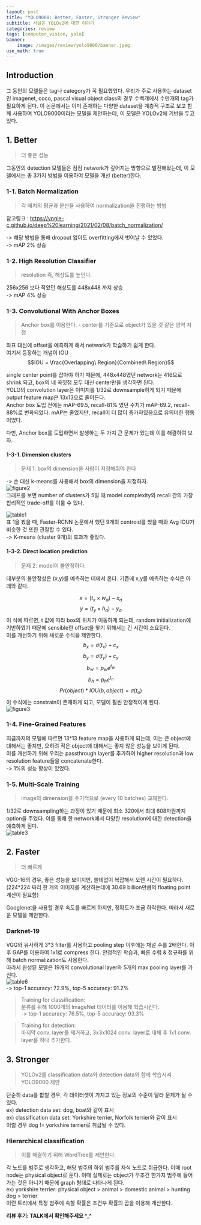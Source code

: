 ```yaml
---
layout: post
title: "YOLO9000: Better, Faster, Stronger Review"
subtitle: 사실은 YOLOv2에 대한 이야기
categories: review
tags: [computer_vision, yolo]
banner:
    image: /images/review/yolo9000/banner.jpeg
use_math: true
---
```


## Introduction
 그 동안의 모델들은 tag나 category가 꼭 필요했었다. 우리가 주로 사용하는 dataset인 imagenet, coco, pascal visual object class의 경우 수백개에서 수만개의 tag가 필요하게 된다. 이 논문에서는 이미 존재하는 다양한 dataset을 계층적 구조로 보고 함께 사용하며 YOLO9000이라는 모델을 제안하는데, 이 모델은 YOLOv2에 기반을 두고 있다.

## 1. Better
> 더 좋은 성능

 그동안의 detection 모델들은 점점 network가 깊어지는 방향으로 발전해왔는데, 이 모델에서는 총 3가지 방법을 이용하여 모델을 개선 (better)한다.

### 1-1. Batch Normalization
> 각 배치의 평균과 분산을 사용하여 normalization을 진행하는 방법    

참고링크 : <https://yngie-c.github.io/deep%20learning/2021/02/08/batch_normalization/>

-> 해당 방법을 통해 dropout 없이도 overfitting에서 벗어날 수 있었다.    
-> mAP 2% 상승  

### 1-2. High Resolution Classifier
> resolution 즉, 해상도를 높인다.

256x256 보다 작았던 해상도를 448x448 까지 상승  
-> mAP 4% 상승

### 1-3. Convolutional With Anchor Boxes
> Anchor box를 이용한다. - center를 기준으로 object가 있을 것 같은 영역 지정

좌표 대신에 offset을 예측하게 해서 network가 학습하기 쉽게 한다.    
여기서 등장하는 개념이 IOU  
$$IOU = \frac{Overlapping\ Region}{Combined\ Region}$$

single center point를 잡아야 하기 때문에, 448x448였던 network는 416으로 shrink 되고, box의 네 꼭짓점 모두 대신 center만을 생각하면 된다.    
YOLO의 convolution layer은 이미지를 1/32로 downsample하게 되기 때문에 output feature map은 13x13으로 줄어든다.    
Anchor box 도입 전에는 mAP-69.5, recall-81% 였던 수치가 mAP-69.2, recall-88%로 변화되었다. mAP는 줄었지만, recall이 더 많이 증가하였음으로 유의미한 행동이었다.

다만, Anchor box를 도입하면서 발생하는 두 가지 큰 문제가 있는데 이를 해결하여 보자.

#### 1-3-1. Dimension clusters
> 문제 1: box의 dimension을 사람이 지정해줘야 한다

-> 손 대신 k-means를 사용해서 box의 dimension을 지정하자.   
![figure2](/images/review/yolo9000/figure2.jpeg)    
그래프를 보면 number of clusters가 5일 때 model complexity와 recall 간의 가장 합리적인 trade-off를 이룰 수 있다.

![table1](/images/review/yolo9000/table1.jpeg)  
표 1을 봤을 때, Faster-RCNN 논문에서 했던 9개의 centroid를 썼을 때와 Avg IOU가 비슷한 것 또한 관찰할 수 있다.    
-> K-means (cluster 9개)의 효과가 좋았다.

#### 1-3-2. Direct location prediction
> 문제 2: model이 불안정하다.

대부분의 불안정성은 (x,y)를 예측하는 데에서 온다. 기존에 x,y를 예측하는 수식은 아래와 같다.   

$$x=(t_x\times w_a)-x_a$$
$$ y=(t_y\times h_a)-y_a$$
이 식에 따르면, t 값에 따라 box의 위치가 이동하게 되는데, random initialization에 기반하였기 때문에 sensible한 offset을 찾기 위해서는 긴 시간이 소요된다.  
이를 개선하기 위해 새로운 수식을 제안한다.
$$b_x = \sigma (t_x)+c_x$$
$$ b_y = \sigma(t_y)+c_y$$
$$ b_w = p_we^{t_w}$$
$$ b_h = p_he^{t_h}$$
$$ Pr(object)*IOU(b,object) = \sigma(t_o)$$
이 수식에는 constrain이 존재하게 되고, 모델이 훨씬 안정적이게 된다.   
![figure3](/images/review/yolo9000/figure3.jpeg)

### 1-4. Fine-Grained Features
지금까지의 모델에 따르면 13*13 feature map을 사용하게 되는데, 이는 큰 object에 대해서는 좋지만, 오히려 작은 object에 대해서는 좋지 않은 성능을 보이게 된다.    
이를 개선하기 위해 우리는 passthrough layer를 추가하여 higher resolution과 low resolution feature들을 concatenate한다.   
-> 1%의 성능 향상이 있었다.

### 1-5. Multi-Scale Training
> image의 dimension을 주기적으로 (every 10 batches) 교체한다.

1/32로 downsampling하는 과정이 있기 때문에 최소 320에서 최대 608차원까지 option을 주었다.
이를 통해 한 network에서 다양한 resolution에 대한 detection을 예측하게 된다.     
![table3](/images/review/yolo9000/table3.jpeg)  

## 2. Faster
> 더 빠르게 

VGG-16의 경우, 좋은 성능을 보이지만, 쓸데없이 복잡해서 오랜 시간이 필요하다. (224*224 짜리 한 개의 이미지를 계산하는데에 30.69 billion만큼의 floating point 계산이 필요함)

Googlenet을 사용할 경우 속도를 빠르게 하지만, 정확도가 조금 하락한다. 따라서 새로운 모델을 제안한다.

### Darknet-19
VGG와 유사하게 3*3 filter를 사용하고 pooling step 이후에는 채널 수를 2배한다. 이후 GAP를 이용하여 1x1로 compress 한다. 안정적인 학습과, 빠른 수렴 & 정규화를 위해 batch normalization도 사용한다.    
따라서 완성된 모델은 19개의 convolutional layer와 5개의 max pooling layer를 가진다.    
![table6](/images/review/yolo9000/table6.jpeg)   
-> top-1 accuracy: 72.9%, top-5 accuracy: 91.2%

> Training for classification:    
분류를 위해 1000개의 ImageNet 데이터를 이용해 학습시킨다.    
-> top-1 accuracy: 76.5%, top-5 accuracy: 93.3%

> Training for detection:  
마지막 conv. layer를 제거하고, 3x3x1024 conv. layer로 대체 후 1x1 conv. layer를 하나 추가한다.

## 3. Stronger
> YOLOv2를 classification data와 detection data와 함께 학습시켜 YOLO9000 제안

단순히 data를 합칠 경우, 각 데이터셋이 가지고 있는 정보의 수준이 달라 문제가 될 수 있다.  
ex) detection data set: dog, boat와 같이 표시  
ex) classification data set: Yorkshire terrier, Norfolk terrier와 같이 표시  
이럴 경우 dog != yorkshire terrier로 취급될 수 있다.

### Hierarchical classification
> 이를 해결하기 위해 WordTree를 제안한다.

각 노드를 범주로 생각하고, 해당 범주의 하위 범주를 자식 노드로 취급한다. 이때 root node는 physical object로 둔다. 이때 실제로는 object가 무조건 한가지 범주에 들어가는 것은 아니기 때문에 graph 형태로 나타나게 된다.  
ex) yorkshire terrier: physical object > animal >  domestic animal > hunting dog > terrier  
이런 트리에서 특정 범주에 속할 확률은 조건부 확률의 곱을 이용해 계산한다.  


**리뷰 후기: TALK에서 확인해주세요 ^_^**
